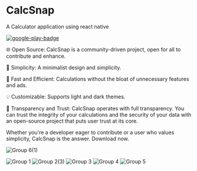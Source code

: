# CalcSnap
A Calculator application using react native

[![google-play-badge](https://github.com/vishnuchandramc/React-Native-CalcSnap/assets/43258677/d98ef94e-3f1b-4789-ad85-5f2da86a51ee)](https://play.google.com/store/apps/details?id=com.calcsnap&pli=1)

🌐 Open Source: CalcSnap is a community-driven project, open for all to contribute and enhance.

🔢 Simplicity: A minimalist design and simplicity.

🚀 Fast and Efficient: Calculations without the bloat of unnecessary features and ads.

💡 Customizable: Supports light and dark themes.

🌟 Transparency and Trust: CalcSnap operates with full transparency. You can trust the integrity of your calculations and the security of your data with an open-source project that puts user trust at its core.

Whether you're a developer eager to contribute or a user who values simplicity, CalcSnap is the answer. Download now.



![Group 6(1)](https://github.com/vishnuchandramc/CalcSnap/assets/43258677/33e14465-a5cf-42c5-90c2-e7522fddf0e3)


![Group 1](https://github.com/vishnuchandramc/CalcSnap/assets/43258677/84471cb7-ae90-46bc-b95d-0f234825351a)
![Group 2(3)](https://github.com/vishnuchandramc/CalcSnap/assets/43258677/dee64a75-7de2-44cb-a26a-42ec3817c56b)
![Group 3](https://github.com/vishnuchandramc/CalcSnap/assets/43258677/b2c81e85-6da3-4ef9-9825-0a6022e5ecdd)
![Group 4](https://github.com/vishnuchandramc/CalcSnap/assets/43258677/277bfa22-011a-474a-a17e-d43fd1b33b4b)
![Group 5](https://github.com/vishnuchandramc/CalcSnap/assets/43258677/7d73dab5-cc74-4789-9e23-835bf0ac222d)
